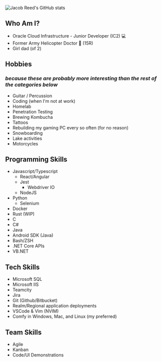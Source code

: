 ![Jacob Reed's GitHub stats](https://github-readme-stats.vercel.app/api?username=jacobrreed&show_icons=true&theme=radical)


## Who Am I?
 - Oracle Cloud Infrastructure -  Junior Developer (IC2) 💻
 - Former Army Helicopter Doctor 🚁 (15R)
 - Girl dad (of 2)

## Hobbies
### *because these are probably more interesting than the rest of the categories below*
 - Guitar / Percussion
 - Coding (when I'm not at work)
 - Homelab
 - Penetration Testing
 - Brewing Kombucha
 - Tattoos
 - Rebuilding my gaming PC every so often (for no reason)
 - Snowboarding
 - Lake activities
 - Motorcycles

## Programming Skills

 - Javascript/Typescript
   - React/Angular
   - Jest
     - Webdriver IO
   - NodeJS
 - Python
   - Selenium
 - Docker
 - Rust (WIP)
 - C
 - C#
 - Java
 - Android SDK (Java)
 - Bash/ZSH
 - .NET Core APIs
 - VB.NET

## Tech Skills
 - Microsoft SQL
 - Microsoft IIS
 - Teamcity
 - Jira
 - Git (Github/Bitbucket)
 - Realm/Regional application deployments
 - VSCode & Vim (NVIM)
 - Comfy in Windows, Mac, and Linux (my preferred)

## Team Skills
 - Agile
 - Kanban
 - Code/UI Demonstrations
